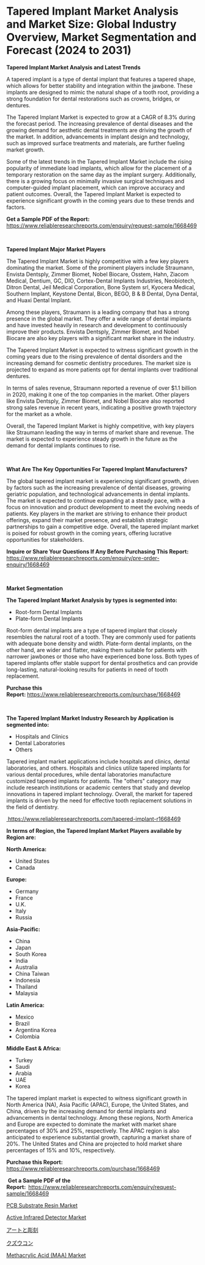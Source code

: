 <p><h1>Tapered Implant Market Analysis and Market Size: Global Industry Overview, Market Segmentation and Forecast (2024 to 2031)</h1></p><p><strong>Tapered Implant Market Analysis and Latest Trends</strong></p>
<p><p>A tapered implant is a type of dental implant that features a tapered shape, which allows for better stability and integration within the jawbone. These implants are designed to mimic the natural shape of a tooth root, providing a strong foundation for dental restorations such as crowns, bridges, or dentures.</p><p>The Tapered Implant Market is expected to grow at a CAGR of 8.3% during the forecast period. The increasing prevalence of dental diseases and the growing demand for aesthetic dental treatments are driving the growth of the market. In addition, advancements in implant design and technology, such as improved surface treatments and materials, are further fueling market growth.</p><p>Some of the latest trends in the Tapered Implant Market include the rising popularity of immediate load implants, which allow for the placement of a temporary restoration on the same day as the implant surgery. Additionally, there is a growing focus on minimally invasive surgical techniques and computer-guided implant placement, which can improve accuracy and patient outcomes. Overall, the Tapered Implant Market is expected to experience significant growth in the coming years due to these trends and factors.</p></p>
<p><strong>Get a Sample PDF of the Report:&nbsp;</strong> <a href="https://www.reliableresearchreports.com/enquiry/request-sample/1668469">https://www.reliableresearchreports.com/enquiry/request-sample/1668469</a></p>
<p>&nbsp;</p>
<p><strong>Tapered Implant Major Market Players</strong></p>
<p><p>The Tapered Implant Market is highly competitive with a few key players dominating the market. Some of the prominent players include Straumann, Envista Dentsply, Zimmer Biomet, Nobel Biocare, Osstem, Hahn, Ziacom Medical, Dentium, GC, DIO, Cortex-Dental Implants Industries, Neobiotech, Ditron Dental, Jeil Medical Corporation, Bone System srl, Kyocera Medical, Southern Implant, Keystone Dental, Bicon, BEGO, B & B Dental, Dyna Dental, and Huaxi Dental Implant.</p><p>Among these players, Straumann is a leading company that has a strong presence in the global market. They offer a wide range of dental implants and have invested heavily in research and development to continuously improve their products. Envista Dentsply, Zimmer Biomet, and Nobel Biocare are also key players with a significant market share in the industry.</p><p>The Tapered Implant Market is expected to witness significant growth in the coming years due to the rising prevalence of dental disorders and the increasing demand for cosmetic dentistry procedures. The market size is projected to expand as more patients opt for dental implants over traditional dentures.</p><p>In terms of sales revenue, Straumann reported a revenue of over $1.1 billion in 2020, making it one of the top companies in the market. Other players like Envista Dentsply, Zimmer Biomet, and Nobel Biocare also reported strong sales revenue in recent years, indicating a positive growth trajectory for the market as a whole.</p><p>Overall, the Tapered Implant Market is highly competitive, with key players like Straumann leading the way in terms of market share and revenue. The market is expected to experience steady growth in the future as the demand for dental implants continues to rise.</p></p>
<p>&nbsp;</p>
<p><strong>What Are The Key Opportunities For Tapered Implant Manufacturers?</strong></p>
<p><p>The global tapered implant market is experiencing significant growth, driven by factors such as the increasing prevalence of dental diseases, growing geriatric population, and technological advancements in dental implants. The market is expected to continue expanding at a steady pace, with a focus on innovation and product development to meet the evolving needs of patients. Key players in the market are striving to enhance their product offerings, expand their market presence, and establish strategic partnerships to gain a competitive edge. Overall, the tapered implant market is poised for robust growth in the coming years, offering lucrative opportunities for stakeholders.</p></p>
<p><strong>Inquire or Share Your Questions If Any Before Purchasing This Report:</strong> <a href="https://www.reliableresearchreports.com/enquiry/pre-order-enquiry/1668469">https://www.reliableresearchreports.com/enquiry/pre-order-enquiry/1668469</a></p>
<p>&nbsp;</p>
<p><strong>Market Segmentation</strong></p>
<p><strong>The Tapered Implant Market Analysis by types is segmented into:</strong></p>
<p><ul><li>Root-form Dental Implants</li><li>Plate-form Dental Implants</li></ul></p>
<p><p>Root-form dental implants are a type of tapered implant that closely resembles the natural root of a tooth. They are commonly used for patients with adequate bone density and width. Plate-form dental implants, on the other hand, are wider and flatter, making them suitable for patients with narrower jawbones or those who have experienced bone loss. Both types of tapered implants offer stable support for dental prosthetics and can provide long-lasting, natural-looking results for patients in need of tooth replacement.</p></p>
<p><strong>Purchase this Report:&nbsp;</strong><a href="https://www.reliableresearchreports.com/purchase/1668469">https://www.reliableresearchreports.com/purchase/1668469</a></p>
<p>&nbsp;</p>
<p><strong>The Tapered Implant Market Industry Research by Application is segmented into:</strong></p>
<p><ul><li>Hospitals and Clinics</li><li>Dental Laboratories</li><li>Others</li></ul></p>
<p><p>Tapered implant market applications include hospitals and clinics, dental laboratories, and others. Hospitals and clinics utilize tapered implants for various dental procedures, while dental laboratories manufacture customized tapered implants for patients. The "others" category may include research institutions or academic centers that study and develop innovations in tapered implant technology. Overall, the market for tapered implants is driven by the need for effective tooth replacement solutions in the field of dentistry.</p></p>
<p><a href="https://www.reliableresearchreports.com/tapered-implant-r1668469">&nbsp;https://www.reliableresearchreports.com/tapered-implant-r1668469</a></p>
<p><strong>In terms of Region, the Tapered Implant Market Players available by Region are:</strong></p>
<p>
    <p> <strong> North America: </strong>
        <ul>
            <li>United States</li>
            <li>Canada</li>
        </ul>
        </p> 
    <p> <strong> Europe: </strong>
        <ul>
            <li>Germany</li>
            <li>France</li>
            <li>U.K.</li>
            <li>Italy</li>
            <li>Russia</li>
        </ul>
        </p> 
    <p> <strong> Asia-Pacific: </strong>
        <ul>
            <li>China</li>
            <li>Japan</li>
            <li>South Korea</li>
            <li>India</li>
            <li>Australia</li>
            <li>China Taiwan</li>
            <li>Indonesia</li>
            <li>Thailand</li>
            <li>Malaysia</li>
        </ul>
        </p> 
    <p> <strong> Latin America: </strong>
        <ul>
            <li>Mexico</li>
            <li>Brazil</li>
            <li>Argentina Korea</li>
            <li>Colombia</li>
        </ul>
        </p> 
    <p> <strong> Middle East & Africa: </strong>
        <ul>
            <li>Turkey</li>
            <li>Saudi</li>
            <li>Arabia</li>
            <li>UAE</li>
            <li>Korea</li>
        </ul>
    </p>
    </p>
<p><p>The tapered implant market is expected to witness significant growth in North America (NA), Asia Pacific (APAC), Europe, the United States, and China, driven by the increasing demand for dental implants and advancements in dental technology. Among these regions, North America and Europe are expected to dominate the market with market share percentages of 30% and 25%, respectively. The APAC region is also anticipated to experience substantial growth, capturing a market share of 20%. The United States and China are projected to hold market share percentages of 15% and 10%, respectively.</p></p>
<p><strong>Purchase this Report: </strong><a href="https://www.reliableresearchreports.com/purchase/1668469">https://www.reliableresearchreports.com/purchase/1668469</a></p>
<p>&nbsp;<strong>Get a Sample PDF of the Report:&nbsp;&nbsp;</strong><a href="https://www.reliableresearchreports.com/enquiry/request-sample/1668469">https://www.reliableresearchreports.com/enquiry/request-sample/1668469</a></p>
<p><strong></strong></p>
<p><p><a href="https://gratis-rainforest-2ca.notion.site/PCB-Substrate-Resin-Market-Comprehensive-Assessment-by-Type-Application-and-Geography-95627a54f9ce4158b0f9c88e9529841f">PCB Substrate Resin Market</a></p><p><a href="https://view.publitas.com/reportprime-1/active-infrared-detector-market-competitive-analysis-market-trends-and-forecast-to-2031/">Active Infrared Detector Market</a></p><p><a href="https://github.com/reliezer65/Market-Research-Report-List-1/blob/main/440618450754.md">アートと彫刻</a></p><p><a href="https://github.com/RodHoppe07/Market-Research-Report-List-1/blob/main/154599850753.md">クズウコン</a></p><p><a href="https://issuu.com/reportprime-2/docs/methacrylic-acid-maa-market-size-2030.pptx">Methacrylic Acid (MAA) Market</a></p></p>
